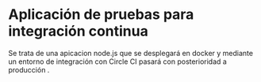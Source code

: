 # Aplicación de pruebas para integración continua

Se trata de una apicacion node.js que se desplegará en docker y mediante un entorno de integración con Circle CI pasará con posterioridad a producción .


